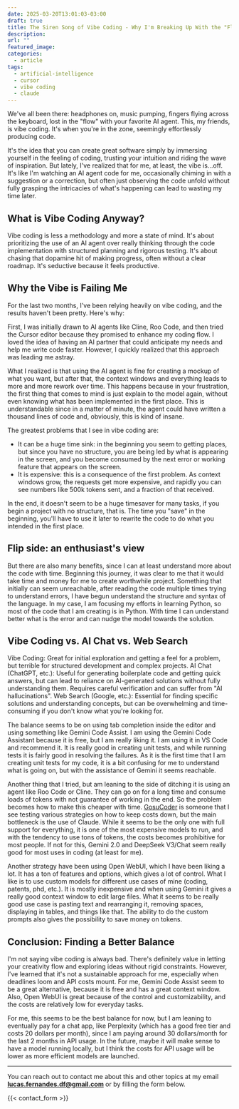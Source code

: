 ```yaml
---
date: 2025-03-20T13:01:03-03:00
draft: true
title: The Siren Song of Vibe Coding - Why I'm Breaking Up With the "Flow"
description: 
url: ""
featured_image: 
categories:
  - article
tags:
  - artificial-intelligence
  - cursor
  - vibe coding
  - claude
---
```


We've all been there: headphones on, music pumping, fingers flying across the keyboard, lost in the "flow" with your favorite AI agent. This, my friends, is vibe coding. It's when you're in the zone, seemingly effortlessly producing code.

It's the idea that you can create great software simply by immersing yourself in the feeling of coding, trusting your intuition and riding the wave of inspiration. But lately, I've realized that for me, at least, the vibe is…off.  It's like I'm watching an AI agent code for me, occasionally chiming in with a suggestion or a correction, but often just observing the code unfold without fully grasping the intricacies of what's happening can lead to wasting my time later.

## What is Vibe Coding Anyway?

Vibe coding is less a methodology and more a state of mind. It's about prioritizing the use of an AI agent over really thinking through the code implementation with structured planning and rigorous testing. It's about chasing that dopamine hit of making progress, often without a clear roadmap. It's seductive because it feels productive.

## Why the Vibe is Failing Me

For the last two months, I've been relying heavily on vibe coding, and the results haven't been pretty. Here's why:

First, I was initially drawn to AI agents like Cline, Roo Code, and then tried the Cursor editor because they promised to enhance my coding flow. I loved the idea of having an AI partner that could anticipate my needs and help me write code faster. However, I quickly realized that this approach was leading me astray.

What I realized is that using the AI agent is fine for creating a mockup of what you want, but after that, the context windows and everything leads to more and more rework over time. This happens because in your frustration, the first thing that comes to mind is just explain to the model again, without even knowing what has been implemented in the first place. This is understandable since in a matter of minute, the agent could have written a thousand lines of code and, obviously, this is kind of insane.

The greatest problems that I see in vibe coding are:

- It can be a huge time sink: in the beginning you seem to getting places, but since you have no structure, you are being led by what is appearing in the screen, and you become consumed by the next error or working feature that appears on the screen.
- It is expensive: this is a consequence of the first problem. As context windows grow, the requests get more expensive, and rapidly you can see numbers like 500k tokens sent, and a fraction of that received.

In the end, it doesn't seem to be a huge timesaver for many tasks, if you begin a project with no structure, that is. The time you "save" in the beginning, you'll have to use it later to rewrite the code to do what you intended in the first place. 

## Flip side: an enthusiast's view

But there are also many benefits, since I can at least understand more about the code with time. Beginning this journey, it was clear to me that it would take time and money for me to create worthwhile project. Something that initially can seem unreachable, after reading the code multiple times trying to understand errors, I have begun understand the structure and syntax of the language. In my case, I am focusing my efforts in learning Python, so most of the code that I am creating is in Python. With time I can understand better what is the error and can nudge the model towards the solution.

## Vibe Coding vs. AI Chat vs. Web Search

Vibe Coding: Great for initial exploration and getting a feel for a problem, but terrible for structured development and complex projects.
AI Chat (ChatGPT, etc.): Useful for generating boilerplate code and getting quick answers, but can lead to reliance on AI-generated solutions without fully understanding them. Requires careful verification and can suffer from "AI hallucinations".
Web Search (Google, etc.): Essential for finding specific solutions and understanding concepts, but can be overwhelming and time-consuming if you don't know what you're looking for.

The balance seems to be on using tab completion inside the editor and using something like Gemini Code Assist. I am using the Gemini Code Assistant because it is free, but I am really liking it. I am using it in VS Code and recommend it. It is really good in creating unit tests, and while running tests it is fairly good in resolving the failures. As it is the first time that I am creating unit tests for my code, it is a bit confusing for me to understand what is going on, but with the assistance of Gemini it seems reachable.

Another thing that I tried, but am leaning to the side of ditching it is using an agent like Roo Code or Cline. They can go on for a long time and consume loads of tokens with not guarantee of working in the end. So the problem becomes how to make this cheaper with time. [GosuCoder](https://www.youtube.com/@GosuCoder) is someone that I see testing various strategies on how to keep costs down, but the main bottleneck is the use of Claude. While it seems to be the only one with full support for everything, it is one of the most expensive models to run, and with the tendency to use tons of tokens, the costs becomes prohibitive for most people. If not for this, Gemini 2.0 and DeepSeek V3/Chat seem really good for most uses in coding (at least for me).

Another strategy have been using Open WebUI, which I have been liking a lot. It has a ton of features and options, which gives a lot of control. What I like is to use custom models for different use cases of mine (coding, patents, phd, etc.). It is mostly inexpensive and when using Gemini it gives a really good context window to edit large files. What it seems to be really good use case is pasting text and rearranging it, removing spaces, displaying in tables, and things like that. The ability to do the custom prompts also gives the possibility to save money on tokens.

## Conclusion: Finding a Better Balance

I'm not saying vibe coding is always bad. There's definitely value in letting your creativity flow and exploring ideas without rigid constraints. However, I've learned that it's not a sustainable approach for me, especially when deadlines loom and API costs mount. For me, Gemini Code Assist seem to be a great alternative, because it is free and has a great context window. Also, Open WebUI is great because of the control and customizability, and the costs are relatively low for everyday tasks.

For me, this seems to be the best balance for now, but I am leaning to eventually pay for a chat app, like Perplexity (which has a good free tier and costs 20 dollars per month), since I am paying around 30 dollars/month for the last 2 months in API usage. In the future, maybe it will make sense to have a model running locally, but I think the costs for API usage will be lower as more efficient models are launched.

---
You can reach out to contact me about this and other topics at my email **<lucas.fernandes.df@gmail.com>** or by filling the form below.

{{< contact_form >}}
